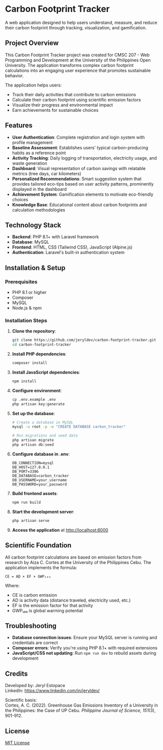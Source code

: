 # Carbon Footprint Tracker

A web application designed to help users understand, measure, and reduce their carbon footprint through tracking, visualization, and gamification.

## Project Overview

This Carbon Footprint Tracker project was created for CMSC 207 - Web Programming and Development at the University of the Philippines Open University. The application transforms complex carbon footprint calculations into an engaging user experience that promotes sustainable behavior.

The application helps users:

- Track their daily activities that contribute to carbon emissions
- Calculate their carbon footprint using scientific emission factors
- Visualize their progress and environmental impact
- Earn achievements for sustainable choices

## Features

- **User Authentication**: Complete registration and login system with profile management
- **Baseline Assessment**: Establishes users' typical carbon-producing habits as a reference point
- **Activity Tracking**: Daily logging of transportation, electricity usage, and waste generation
- **Dashboard**: Visual representation of carbon savings with relatable metrics (tree days, car kilometers)
- **Personalized Recommendations**: Smart suggestion system that provides tailored eco-tips based on user activity patterns, prominently displayed in the dashboard
- **Achievement System**: Gamification elements to motivate eco-friendly choices
- **Knowledge Base**: Educational content about carbon footprints and calculation methodologies

## Technology Stack

- **Backend**: PHP 8.1+ with Laravel framework
- **Database**: MySQL
- **Frontend**: HTML, CSS (Tailwind CSS), JavaScript (Alpine.js)
- **Authentication**: Laravel's built-in authentication system

## Installation & Setup

### Prerequisites

- PHP 8.1 or higher
- Composer
- MySQL
- Node.js & npm

### Installation Steps

1. **Clone the repository**:

    ```bash
    git clone https://github.com/jeryldev/carbon-footprint-tracker.git
    cd carbon-footprint-tracker
    ```

2. **Install PHP dependencies**:

    ```bash
    composer install
    ```

3. **Install JavaScript dependencies**:

    ```bash
    npm install
    ```

4. **Configure environment**:

    ```bash
    cp .env.example .env
    php artisan key:generate
    ```

5. **Set up the database**:

    ```bash
    # Create a database in MySQL
    mysql -u root -p -e "CREATE DATABASE carbon_tracker"

    # Run migrations and seed data
    php artisan migrate
    php artisan db:seed
    ```

6. **Configure database in .env**:

    ```
    DB_CONNECTION=mysql
    DB_HOST=127.0.0.1
    DB_PORT=3306
    DB_DATABASE=carbon_tracker
    DB_USERNAME=your_username
    DB_PASSWORD=your_password
    ```

7. **Build frontend assets**:

    ```bash
    npm run build
    ```

8. **Start the development server**:

    ```bash
    php artisan serve
    ```

9. **Access the application** at <http://localhost:8000>

## Scientific Foundation

All carbon footprint calculations are based on emission factors from research by Aiza C. Cortes at the University of the Philippines Cebu. The application implements the formula:

```
CE = AD × EF × GWP₁₀₀
```

Where:

- CE is carbon emission
- AD is activity data (distance traveled, electricity used, etc.)
- EF is the emission factor for that activity
- GWP₁₀₀ is global warming potential

## Troubleshooting

- **Database connection issues**: Ensure your MySQL server is running and credentials are correct
- **Composer errors**: Verify you're using PHP 8.1+ with required extensions
- **JavaScript/CSS not updating**: Run `npm run dev` to rebuild assets during development

## Credits

Developed by: Jeryl Estopace  
LinkedIn: <https://www.linkedin.com/in/jeryldev/>

Scientific basis:  
Cortes, A. C. (2022). Greenhouse Gas Emissions Inventory of a University in the Philippines: the Case of UP Cebu. _Philippine Journal of Science, 151_(3), 901-912.

## License

[MIT License](LICENSE)
